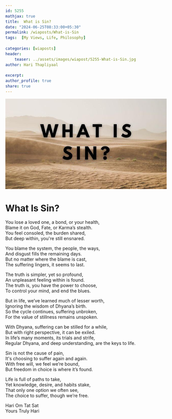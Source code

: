 ```yaml
---        
id: 5255 
mathjax: true        
title:  What is Sin?        
date: "2024-06-25T08:33:00+05:30"        
permalink: /wiaposts/What-is-Sin   
tags:  [My Views, Life, Philosophy]         
        
categories: [wiaposts] 
header:        
    teaser: ../assets/images/wiapost/5255-What-is-Sin.jpg        
author: Hari Thapliyaal        

excerpt:        
author_profile: true        
share: true        
---        
```

        
![What-is-Sin](../assets/images/wiapost/5255-What-is-Sin.jpg)                
		
# What Is Sin?   
   
You lose a loved one, a bond, or your health,   
Blame it on God, Fate, or Karma’s stealth.   
You feel consoled, the burden shared,   
But deep within, you're still ensnared.   
   
You blame the system, the people, the ways,   
And disgust fills the remaining days.   
But no matter where the blame is cast,   
The suffering lingers, it seems to last.   
   
The truth is simpler, yet so profound,   
An unpleasant feeling within is found.   
The truth is, you have the power to choose,   
To control your mind, and end the blues.   
   
But in life, we’ve learned much of lesser worth,   
Ignoring the wisdom of Dhyana’s birth.   
So the cycle continues, suffering unbroken,   
For the value of stillness remains unspoken.   
   
With Dhyana, suffering can be stilled for a while,   
But with right perspective, it can be exiled.   
In life’s many moments, its trials and strife,   
Regular Dhyana, and deep understanding, are the keys to life.   
   
Sin is not the cause of pain,   
It's choosing to suffer again and again.   
With free will, we feel we’re bound,   
But freedom in choice is where it’s found.   
   
Life is full of paths to take,   
Yet knowledge, desire, and habits stake,   
That only one option we often see,   
The choice to suffer, though we’re free.

   
Hari Om Tat Sat   
Yours Truly Hari 

 